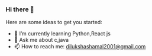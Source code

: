 ### Hi there 👋




Here are some ideas to get you started:


- 🌱 I’m currently learning Python,React js
- 💬 Ask me about c,java
- 📫 How to reach me: dilukshashamal2001@gmail.com


